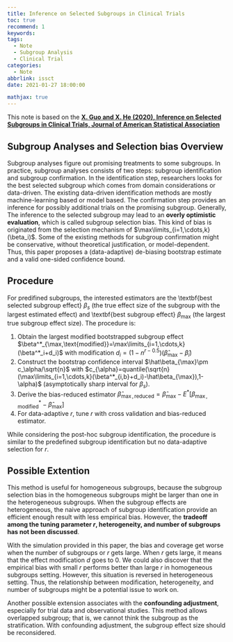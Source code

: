 ```yaml
---
title: Inference on Selected Subgroups in Clinical Trials
toc: true
recommend: 1
keywords: 
tags: 
  - Note
  - Subgroup Analysis
  - Clinical Trial
categories:
  - Note
abbrlink: issct
date: 2021-01-27 18:00:00

mathjax: true
---
```

 
This note is based on the **[X. Guo and X. He (2020), Inference on Selected Subgroups in Clinical Trials, Journal of American Statistical Association](https://www.tandfonline.com/doi/full/10.1080/01621459.2020.1740096)**

<!-- more -->

## Subgroup Analyses and Selection bias Overview

Subgroup analyses figure out promising treatments to some subgroups. In practice, subgroup analyses consists of two steps: subgroup identification and subgroup confirmation. In the identification step, researchers looks for the best selected subgroup which comes from domain considerations or data-driven. The existing data-driven identification methods are mostly machine-learning based or model based. The confirmation step provides an inference for possibly additional trials on the promising subgroup. Generally, The inference to the selected subgroup may lead to an **overly optimistic evaluation**, which is called subgroup selection bias. This kind of bias is originated from the selection mechanism of $\max\limits_{i=1,\cdots,k}(\beta_i)$. Some of the existing methods for subgroup confirmation might be conservative, without theoretical justification, or model-dependent. Thus, this paper proposes a (data-adaptive) de-biasing bootstrap estimate and a valid one-sided confidence bound.

## Procedure

For predifined subgroups, the interested estimators are the \textbf{best selected subgroup effect} $\beta_s$ (the true effect size of the subgroup with the largest estimated effect) and \textbf{best subgroup effect} $\beta_{\max}$ (the largest true subgroup effect size). The procedure is: 

1. Obtain the largest modified bootstrapped subgroup effect $\beta^*_{\max,\text{modified}}=\max\limits_{i=1,\cdots,k}(\beta^*_i+d_i)$ with modification $d_i=(1-n^{r-0.5})(\hat\beta_{\max}-\hat\beta_i)$
2. Construct the bootstrap confidence interval $\hat\beta_{\max}\pm c_\alpha/\sqrt{n}$ with $c_{\alpha}=quantile(\sqrt{n}(\max\limits_{i=1,\cdots,k}(\beta^*_{i,b}+d_i)-\hat\beta_{\max}),1-\alpha)$ (asymptotically sharp interval for $\beta_s$).
3. Derive the bias-reduced estimator $\hat\beta_{\max,\text{reduced}}=\hat\beta_{\max}-E^*[\beta^*_{\max,\text{modified}}-\hat\beta_{\max}]$
4.  For data-adaptive $r$, tune $r$ with cross validation and bias-reduced estimator.

While considering the post-hoc subgroup identification, the procedure is similar to the predefined subgroup identification but no data-adaptive selection for $r$.

## Possible Extention

This method is useful for homogeneous subgroups, because the subgroup selection bias in the homogeneous subgroups might be larger than one in the heterogeneous subgroups. When the subgroup effects are heterogeneous, the naive approach of subgroup identification provide an efficient enough result with less empirical bias. However, the **tradeoff among the tuning parameter $r$, heterogeneity, and number of subgroups has not been discussed**. 

With the simulation provided in this paper, the bias and coverage get worse when the number of subgroups or $r$ gets large. When $r$ gets large, it means that the effect modification $d$ goes to 0. We could also discover that the empirical bias with small $r$ performs better than large $r$ in homogeneous subgroups setting. However, this situation is reversed in heterogeneous setting. Thus, the relationship between modification, heterogeneity, and number of subgroups might be a potential issue to work on.

Another possible extension associates with the **confounding adjustment**, especially for trial data and observational studies. This method allows overlapped subgroup; that is, we cannot think the subgroup as the stratification. With confounding adjustment, the subgroup effect size should be reconsidered.

